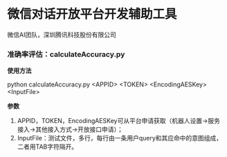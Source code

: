 # 微信对话开放平台开发辅助工具
微信AI团队，深圳腾讯科技股份有限公司

### 准确率评估：calculateAccuracy.py

**使用方法**

python calculateAccuracy.py \<APPID> \<TOKEN> \<EncodingAESKey> \<InputFile>

**参数**
1. APPID，TOKEN，EncodingAESKey可从平台申请获取（机器人设置->服务接入->其他接入方式->开放接口申请）；
2. InputFile：测试文件，多行，每行由一条用户query和其应命中的意图组成，二者用TAB字符隔开。
